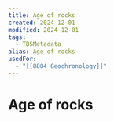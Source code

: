 ```yaml
---
title: Age of rocks
created: 2024-12-01
modified: 2024-12-01
tags:
  - TBSMetadata
alias: Age of rocks
usedFor:
  - "[[8884 Geochronology]]"
---
```

# Age of rocks
